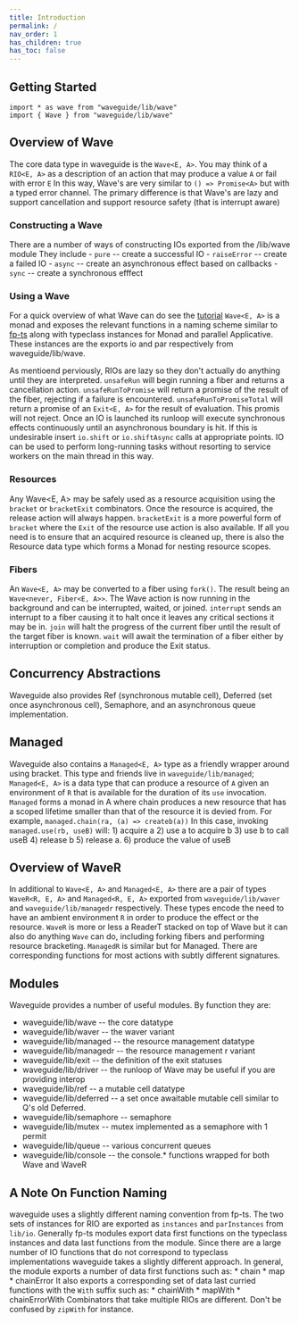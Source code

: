 ```yaml
---
title: Introduction
permalink: /
nav_order: 1
has_children: true
has_toc: false
---
```



## Getting Started
```
import * as wave from "waveguide/lib/wave"
import { Wave } from "waveguide/lib/wave"
```

## Overview of Wave
The core data type in waveguide is the `Wave<E, A>`.
You may think of a `RIO<E, A>` as a description of an action that may produce a value `A` or fail with error `E`
In this way, Wave's are very similar to `() => Promise<A>` but with a typed error channel.
The primary difference is that Wave's are lazy and support cancellation and support resource safety (that is interrupt aware)

### Constructing a Wave
There are a number of ways of constructing IOs exported from the /lib/wave module
They include
    - `pure` -- create a successful IO
    - `raiseError` -- create a failed IO
    - `async` -- create an asynchronous effect based on callbacks
    - `sync` -- create a synchronous efffect

### Using a Wave
For a quick overview of what Wave can do see the [tutorial](https://github.com/rzeigler/waveguide/blob/master/examples/)
`Wave<E, A>` is a monad and exposes the relevant functions in a naming scheme similar to [fp-ts](https://github.com/gcanti/fp-ts/) along with typeclass instances for Monad and parallel Applicative.
These instances are the exports io and par respectively from waveguide/lib/wave.

As mentioend perviously, RIOs are lazy so they don't actually do anything until they are interpreted.
`unsafeRun` will begin running a fiber and returns a cancellation action.
`unsafeRunToPromise` will return a promise of the result of the fiber, rejecting if a failure is encountered.
`unsafeRunToPromiseTotal` will return a promise of an `Exit<E, A>` for the result of evaluation. This promis will not reject.
Once an IO is launched its runloop will execute synchronous effects continuously until an asynchronous boundary is hit.
If this is undesirable insert `io.shift` or `io.shiftAsync` calls at appropriate points.
IO can be used to perform long-running tasks without resorting to service workers on the main thread in this way.


### Resources
Any Wave<E, A> may be safely used as a resource acquisition using the `bracket` or `bracketExit` combinators.
Once the resource is acquired, the release action will always happen. 
`bracketExit` is a more powerful form of `bracket` where the `Exit` of the resource use action is also available.
If all you need is to ensure that an acquired resource is cleaned up, there is also the Resource data type which forms a Monad for nesting resource scopes.

### Fibers
An `Wave<E, A>` may be converted to a fiber using `fork()`.
The result being an `Wave<never, Fiber<E, A>>`.
The Wave action is now running in the background and can be interrupted, waited, or joined.
`interrupt` sends an interrupt to a fiber causing it to halt once it leaves any critical sections it may be in.
`join` will halt the progress of the current fiber until the result of the target fiber is known.
`wait` will await the termination of a fiber either by interruption or completion and produce the Exit status. 

## Concurrency Abstractions
Waveguide also provides Ref (synchronous mutable cell), Deferred (set once asynchronous cell), Semaphore, and an asynchronous queue implementation.

## Managed
Waveguide also contains a `Managed<E, A>` type as a friendly wrapper around using bracket. 
This type and friends live in `waveguide/lib/managed`;
`Managed<E, A>` is a data type that can produce a resource of `A` given an environment of `R` that is available for the duration of its `use` invocation.
`Managed` forms a monad in A where chain produces a new resource that has a scoped lifetime smaller than that of the resource it is devied from.
For example, `managed.chain(ra, (a) => createb(a))`
In this case, invoking `managed.use(rb, useB)` will:
    1) acquire a
    2) use a to acquire b
    3) use b to call useB
    4) release b
    5) release a.
    6) produce the value of useB


## Overview of WaveR
In additional to `Wave<E, A>` and `Managed<E, A>` there are a pair of types `WaveR<R, E, A>` and `Managed<R, E, A>` exported from `waveguide/lib/waver` and `waveguide/lib/managedr` respectively.
These types encode the need to have an ambient environment `R` in order to produce the effect or the resource.
`WaveR` is more or less a ReaderT stacked on top of Wave but it can also do anything `Wave` can do, including forking fibers and performing resource bracketing.
`ManagedR` is similar but for Managed.
There are corresponding functions for most actions with subtly different signatures.

## Modules
Waveguide provides a number of useful modules. By function they are:

- waveguide/lib/wave -- the core datatype
- waveguide/lib/waver -- the waver variant
- waveguide/lib/managed -- the resource management datatype
- waveguide/lib/managedr -- the resource management r variant
- waveguide/lib/exit -- the definition of the exit statuses
- waveguide/lib/driver -- the runloop of Wave may be useful if you are providing interop
- waveguide/lib/ref -- a mutable cell datatype
- waveguide/lib/deferred -- a set once awaitable mutable cell similar to Q's old Deferred.
- waveguide/lib/semaphore -- semaphore
- waveguide/lib/mutex -- mutex implemented as a semaphore with 1 permit
- waveguide/lib/queue -- various concurrent queues
- waveguide/lib/console -- the console.* functions wrapped for both Wave and WaveR

## A Note On Function Naming
waveguide uses a slightly different naming convention from fp-ts.
The two sets of instances for RIO are exported as `instances` and `parInstances` from `lib/io`.
Generally fp-ts modules export data first functions on the typeclass instances and data last functions from the module.
Since there are a large number of IO functions that do not correspond to typeclass implementations waveguide takes a slightly different approach.
In general, the module exports a number of data first functions such as:
    * chain
    * map
    * chainError
It also exports a corresponding set of data last curried functions with the `With` suffix such as:
    * chainWith
    * mapWith
    * chainErrorWith
Combinators that take multiple RIOs are different. Don't be confused by `zipWith` for instance.
